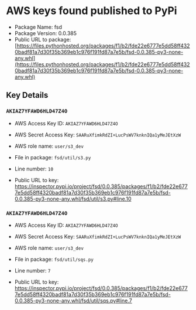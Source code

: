# AWS keys found published to PyPi

* Package Name: fsd
* Package Version: 0.0.385
* Public URL to package: [https://files.pythonhosted.org/packages/f1/b2/fde22e6777e5dd58ff4320badf81a7d30f35b369eb1c976f191fd87a7e5b/fsd-0.0.385-py3-none-any.whl](https://files.pythonhosted.org/packages/f1/b2/fde22e6777e5dd58ff4320badf81a7d30f35b369eb1c976f191fd87a7e5b/fsd-0.0.385-py3-none-any.whl)

## Key Details

### `AKIAZ7YFAWD6HLD47Z4O`

* AWS Access Key ID: `AKIAZ7YFAWD6HLD47Z4O`
* AWS Secret Access Key: `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` 
* AWS role name: `user/s3_dev`
* File in package: `fsd/util/s3.py`
* Line number: `10`

* Public URL to key: https://inspector.pypi.io/project/fsd/0.0.385/packages/f1/b2/fde22e6777e5dd58ff4320badf81a7d30f35b369eb1c976f191fd87a7e5b/fsd-0.0.385-py3-none-any.whl/fsd/util/s3.py#line.10



### `AKIAZ7YFAWD6HLD47Z4O`

* AWS Access Key ID: `AKIAZ7YFAWD6HLD47Z4O`
* AWS Secret Access Key: `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` 
* AWS role name: `user/s3_dev`
* File in package: `fsd/util/sqs.py`
* Line number: `7`

* Public URL to key: https://inspector.pypi.io/project/fsd/0.0.385/packages/f1/b2/fde22e6777e5dd58ff4320badf81a7d30f35b369eb1c976f191fd87a7e5b/fsd-0.0.385-py3-none-any.whl/fsd/util/sqs.py#line.7


